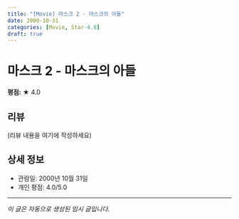 ```yaml
---
title: "[Movie] 마스크 2 - 마스크의 아들"
date: 2000-10-31
categories: [Movie, Star-4.0]
draft: true
---
```


# 마스크 2 - 마스크의 아들

**평점:** ★ 4.0

## 리뷰

(리뷰 내용을 여기에 작성하세요)

## 상세 정보

- 관람일: 2000년 10월 31일
- 개인 평점: 4.0/5.0

---

*이 글은 자동으로 생성된 임시 글입니다.*
